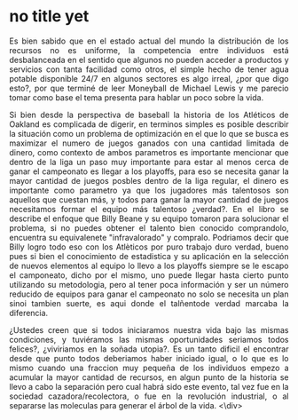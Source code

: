 # no title yet

<p>
  <div style="text-align: justify">
    Es bien sabido que en el estado actual del mundo la distribución de los recursos no es uniforme, la competencia entre individuos está desbalanceada en el sentido que algunos no pueden acceder a productos y servicios con tanta facilidad como otros, el simple hecho de tener agua potable disponible 24/7 en algunos sectores es algo irreal, ¿por que digo esto?, por que terminé de leer Moneyball de Michael Lewis y me parecio tomar como base el tema presenta para hablar un poco sobre la vida.
  </div>
</p>

<p>
  <div style="text-align: justify">
    Si bien desde la perspectiva de baseball la historia de los Atléticos de Oakland es complicada de digerir, en terminos simples es posible describir la situación como un problema de optimización en el que lo que se busca es maximizar el numero de juegos ganados con una cantidad limitada de dinero, como contexto de ambos parametros es importante mencionar que dentro de la liga un paso muy importante para estar al menos cerca de ganar el campeonato es llegar a los playoffs, para eso se necesita ganar la mayor cantidad de juegos posbles dentro de la liga regular, el dinero es importante como parametro ya que los jugadores más talentosos son aquellos que cuestan más, y todos para ganar la mayor cantidad de juegos necesitamos formar el equipo más talentoso ¿verdad?. En el libro se describe el enfoque que Billy Beane y su equipo tomaron para solucionar el problema, si no puedes obtener el talento bien conocido comprandolo, encuentra su equivalenete "infravalorado" y compralo. Podriamos decir que Billy logro todo eso con los Atlèticos por puro trabajo duro verdad, bueno pues si bien el conocimiento de estadistica y su aplicación en la selección de nuevos elementos al equipo lo llevo a los playoffs siempre se le escapo el camponeato, dicho por el mismo, uno puede llegar hasta cierto punto utilizando su metodologia, pero al tener poca información y ser un número reducido de equipos para ganar el campeonato no solo se necesita un plan sinoi tambien suerte, es aqui donde el talñentode verdad marcaba la diferencia.
  </div>
</p>

<p>
  <div style="text-align: justify">
    ¿Ustedes creen que si todos iniciaramos nuestra vida bajo las mismas condiciones, y tuviéramos las mismas oportunidades seriamos todos felices?, ¿viviriamos en la soñada utopia?. Es un tanto dificil el encontrar desde que punto todos deberiamos haber iniciado igual, o lo que es lo mismo cuando una fraccion muy pequeña de los individuos empezo a acumular la mayor cantidad de recursos, en algun punto de la historia se llevo a cabo la separación pero cual habrá sido este evento, tal vez fue en la sociedad cazadora/recolectora, o fue en la revolución industrial, o al separarse las moleculas para generar el árbol de la vida.
  <\div>
</p>
